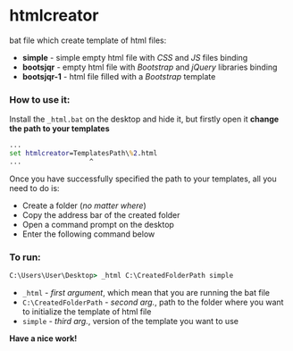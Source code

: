 # htmlcreator
bat file which create template of html files:
  - **simple** - simple empty html file with *СSS* and *JS* files binding
  - **bootsjqr** - empty html file with *Bootstrap* and *jQuery* libraries binding
  - **bootsjqr-1** - html file filled with a *Bootstrap* template
### How to use it:
Install the `_html.bat` on the desktop and hide it, but firstly open it **change the path to your templates**
```bat
...
set htmlcreator=TemplatesPath\%2.html
...                 ^
```
Once you have successfully specified the path to your templates, all you need to do is:
- Сreate a folder (*no matter where*)
- Copy the address bar of the created folder
- Open a command prompt on the desktop
- Enter the following command below
### To run:
```cmd
C:\Users\User\Desktop> _html C:\CreatedFolderPath simple
```
- `_html` - *first argument*, which mean that you are running the bat file
- `C:\CreatedFolderPath` - *second arg.*, path to the folder where you want to initialize the template of html file
- `simple` - *third arg.*, version of the template you want to use

**Have a nice work!**
